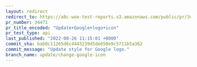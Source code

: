 ```yaml
---
layout: redirect
redirect_to: https://a8c-woo-test-reports.s3.amazonaws.com/public/pr/34471/api/index.html
pr_number: 34471
pr_title_encoded: "Update+Google+logo+icon"
pr_test_type: api
last_published: "2022-08-26 11:15:01 +0000"
commit_sha: bab0c11265d6c4443239d5de650e9c5711b5a362
commit_message: "Update style for Google logo."
branch_name: update/change-google-icon
---
```

